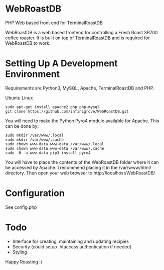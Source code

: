 # WebRoastDB
PHP Web based front end for TerminalRoastDB

WebRoastDB is a web based frontend for controlling a Fresh Roast SR700 coffee roaster.  It is built on top of [TerminalRoastDB](https://github.com/infinigrove/TerminalRoastDB) and is required for WebRoastDB to work.

# Setting Up A Development Environment

Requirements are Python3, MySQL, Apache, TerminalRoastDB and PHP.

Ubuntu Linux

    sudo apt-get install apache2 php php-mysql
    git clone https://github.com/infinigrove/WebRoastDB.git

You will need to make the Python Pyro4 module available for Apache.  This can be done by:

    sudo mkdir /var/www/.local
    sudo mkdir /var/www/.cache
    sudo chown www-data.www-data /var/www/.local
    sudo chown www-data.www-data /var/www/.cache
    sudo -H -u www-data pip3 install pyro4

You will have to place the contents of the WebRoastDB folder where it can be accessed by Apache.  I recommend placing it in the /var/www/html/ directory.  Then open your web browser to http://localhost/WebRoastDB/

# Configuration

See config.php

# Todo

- Interface for creating, maintaining and updating recipies
- Security (could setup .htaccess authentication if needed)
- Styling

Happy Roasting :)
